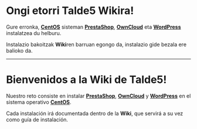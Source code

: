 # Ongi etorri Talde5 Wikira!

Gure erronka, **[CentOS](https://www.centos.org/)** sisteman **[PrestaShop](https://www.prestashop.com/es)**, **[OwnCloud](https://owncloud.org/)** eta **[WordPress](https://es.wordpress.org/)** instalatzea du helburu.

Instalazio bakoitzak **Wiki**ren barruan egongo da, instalazio gide bezala ere balioko da.


________________________________________________________________________________________________________________

# Bienvenidos a la Wiki de Talde5!

Nuestro reto consiste en instalar **[PrestaShop](https://www.prestashop.com/es)**, **[OwnCloud](https://owncloud.org/)** y **[WordPress](https://es.wordpress.org/)** en el sistema operativo **[CentOS](https://www.centos.org/)**.

Cada instalación irá documentada dentro de la **Wiki**, que servirá a su vez como guía de instalación.
